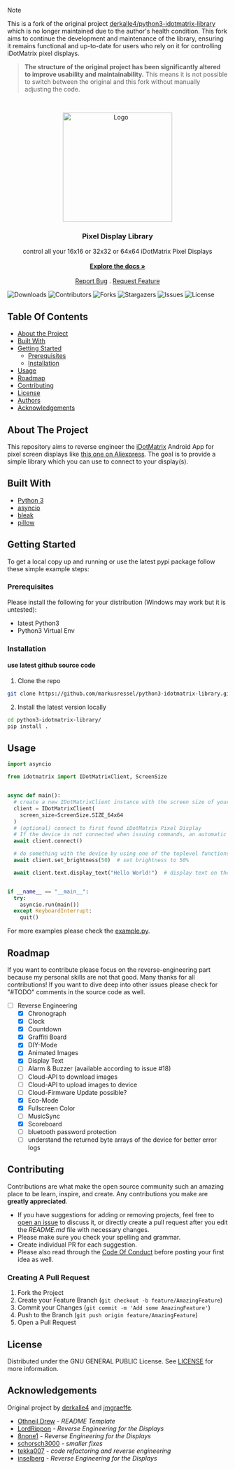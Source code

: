 > [!NOTE]  
> This is a fork of the original
> project [derkalle4/python3-idotmatrix-library](https://github.com/derkalle4/python3-idotmatrix-library) which is no
> longer maintained due to the
> author's health condition. This fork aims to continue the development and maintenance of the library, ensuring it
> remains functional and up-to-date for users who rely on it for
> controlling iDotMatrix pixel displays.

> **The structure of the original project has been significantly altered to improve usability and maintainability.**
> This means it is not possible to switch between the original and this fork without manually adjusting the code.

<br/>
<p align="center">
  <a href="https://github.com/derkamarkusressel/python3-idotmatrix-library">
    <img src="images/logo.png" alt="Logo" width="250" height="250">
  </a>

<h3 align="center">Pixel Display Library</h3>

  <p align="center">
    control all your 16x16 or 32x32 or 64x64 iDotMatrix Pixel Displays
    <br/>
    <br/>
    <a href="https://github.com/markusressel/python3-idotmatrix-library"><strong>Explore the docs »</strong></a>
    <br/>
    <br/>
    <a href="https://github.com/markusressel/python3-idotmatrix-library/issues">Report Bug</a>
    .
    <a href="https://github.com/markusressel/python3-idotmatrix-library/issues">Request Feature</a>
  </p>
</p>

![Downloads](https://img.shields.io/github/downloads/derkalle4/python3-idotmatrix-library/total) ![Contributors](https://img.shields.io/github/contributors/derkalle4/python3-idotmatrix-library?color=dark-green) ![Forks](https://img.shields.io/github/forks/derkalle4/python3-idotmatrix-library?style=social) ![Stargazers](https://img.shields.io/github/stars/derkalle4/python3-idotmatrix-library?style=social) ![Issues](https://img.shields.io/github/issues/derkalle4/python3-idotmatrix-library) ![License](https://img.shields.io/github/license/derkalle4/python3-idotmatrix-library)

## Table Of Contents

* [About the Project](#about-the-project)
* [Built With](#built-with)
* [Getting Started](#getting-started)
  * [Prerequisites](#prerequisites)
  * [Installation](#installation)
* [Usage](#usage)
* [Roadmap](#roadmap)
* [Contributing](#contributing)
* [License](#license)
* [Authors](#authors)
* [Acknowledgements](#acknowledgements)

## About The Project

This repository aims to reverse engineer
the [iDotMatrix](https://play.google.com/store/apps/details?id=com.tech.idotmatrix&pli=1) Android App for pixel screen
displays
like [this one on Aliexpress](https://de.aliexpress.com/item/1005006105517779.html). The goal is to provide a simple
library which you can use to connect to your display(s).

## Built With

* [Python 3](https://www.python.org/downloads/)
* [asyncio](https://docs.python.org/3/library/asyncio.html)
* [bleak](https://github.com/hbldh/bleak)
* [pillow](https://python-pillow.org)

## Getting Started

To get a local copy up and running or use the latest pypi package follow these simple example steps:

### Prerequisites

Please install the following for your distribution (Windows may work but it is untested):

* latest Python3
* Python3 Virtual Env

### Installation

#### use latest github source code

1. Clone the repo

```sh
git clone https://github.com/markusressel/python3-idotmatrix-library.git
```

2. Install the latest version locally

```sh
cd python3-idotmatrix-library/
pip install .
```

## Usage

```python
import asyncio

from idotmatrix import IDotMatrixClient, ScreenSize


async def main():
  # create a new IDotMatrixClient instance with the screen size of your device
  client = IDotMatrixClient(
    screen_size=ScreenSize.SIZE_64x64
  )
  # (optional) connect to first found iDotMatrix Pixel Display
  # If the device is not connected when issuing commands, an automatic connection attempt will be made.
  await client.connect()

  # do something with the device by using one of the toplevel functions or modules e.g. chronograph, clock, countdown, etc.
  await client.set_brightness(50)  # set brightness to 50%

  await client.text.display_text("Hello World!")  # display text on the screen


if __name__ == "__main__":
  try:
    asyncio.run(main())
  except KeyboardInterrupt:
    quit()
```

For more examples please check the [example.py](./example.py).

## Roadmap

If you want to contribute please focus on the reverse-engineering part because my personal skills are not that good.
Many thanks for all contributions! If you want to dive deep
into other issues please check for "#TODO" comments in the source code as well.

* [ ] Reverse Engineering
    * [X] Chronograph
    * [X] Clock
    * [X] Countdown
    * [x] Graffiti Board
    * [X] DIY-Mode
    * [X] Animated Images
    * [X] Display Text
    * [ ] Alarm & Buzzer (available according to issue #18)
    * [ ] Cloud-API to download images
    * [ ] Cloud-API to upload images to device
    * [ ] Cloud-Firmware Update possible?
    * [X] Eco-Mode
    * [X] Fullscreen Color
    * [ ] MusicSync
    * [X] Scoreboard
    * [ ] bluetooth password protection
    * [ ] understand the returned byte arrays of the device for better error logs

## Contributing

Contributions are what make the open source community such an amazing place to be learn, inspire, and create. Any
contributions you make are **greatly appreciated**.

* If you have suggestions for adding or removing projects, feel free
  to [open an issue](https://github.com/markusressel/python3-idotmatrix-library/issues/new) to discuss it, or
  directly create a pull request after you edit the *README.md* file with necessary changes.
* Please make sure you check your spelling and grammar.
* Create individual PR for each suggestion.
* Please also read through
  the [Code Of Conduct](https://github.com/markusressel/python3-idotmatrix-library/blob/main/CODE_OF_CONDUCT.md) before
  posting your first idea as well.

### Creating A Pull Request

1. Fork the Project
2. Create your Feature Branch (`git checkout -b feature/AmazingFeature`)
3. Commit your Changes (`git commit -m 'Add some AmazingFeature'`)
4. Push to the Branch (`git push origin feature/AmazingFeature`)
5. Open a Pull Request

## License

Distributed under the GNU GENERAL PUBLIC License.
See [LICENSE](https://github.com/markusressel/python3-idotmatrix-library/blob/main/LICENSE) for more information.

## Acknowledgements

Original project by [derkalle4](https://github.com/derkalle4) and [jmgraeffe](https://github.com/jmgraeffe).

* [Othneil Drew](https://github.com/othneildrew/Best-README-Template) - *README Template*
* [LordRippon](https://github.com/LordRippon) - *Reverse Engineering for the Displays*
* [8none1](https://github.com/8none1) - *Reverse Engineering for the Displays*
* [schorsch3000](https://github.com/schorsch3000) - *smaller fixes*
* [tekka007](https://github.com/tekka007) - *code refactoring and reverse engineering*
* [inselberg](https://github.com/inselberg) - *Reverse Engineering for the Displays*
